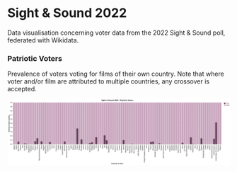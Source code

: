 # Sight & Sound 2022

Data visualisation concerning voter data from the 2022 Sight & Sound poll, federated with Wikidata.

### Patriotic Voters

Prevalence of voters voting for films of their own country. Note that where voter and/or film are attributed to multiple countries, any crossover is accepted.

![](graphs/patriotic_voters.png)
